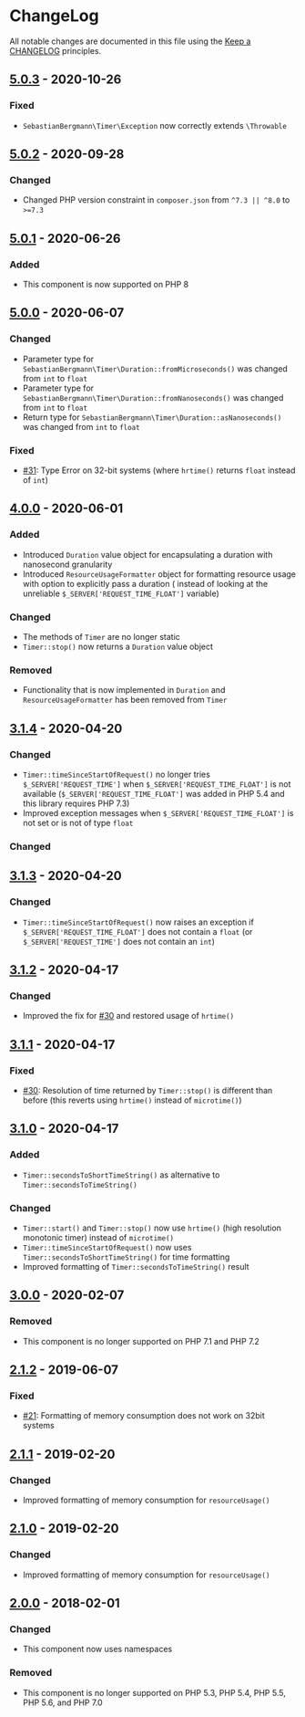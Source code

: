 # ChangeLog

All notable changes are documented in this file using the [Keep a CHANGELOG](http://keepachangelog.com/) principles.

## [5.0.3] - 2020-10-26

### Fixed

* `SebastianBergmann\Timer\Exception` now correctly extends `\Throwable`

## [5.0.2] - 2020-09-28

### Changed

* Changed PHP version constraint in `composer.json` from `^7.3 || ^8.0` to `>=7.3`

## [5.0.1] - 2020-06-26

### Added

* This component is now supported on PHP 8

## [5.0.0] - 2020-06-07

### Changed

* Parameter type for `SebastianBergmann\Timer\Duration::fromMicroseconds()` was changed from `int` to `float`
* Parameter type for `SebastianBergmann\Timer\Duration::fromNanoseconds()` was changed from `int` to `float`
* Return type for `SebastianBergmann\Timer\Duration::asNanoseconds()` was changed from `int` to `float`

### Fixed

* [#31](https://github.com/sebastianbergmann/php-timer/issues/31): Type Error on 32-bit systems (where `hrtime()`
  returns `float` instead of `int`)

## [4.0.0] - 2020-06-01

### Added

* Introduced `Duration` value object for encapsulating a duration with nanosecond granularity
* Introduced `ResourceUsageFormatter` object for formatting resource usage with option to explicitly pass a duration (
  instead of looking at the unreliable `$_SERVER['REQUEST_TIME_FLOAT']` variable)

### Changed

* The methods of `Timer` are no longer static
* `Timer::stop()` now returns a `Duration` value object

### Removed

* Functionality that is now implemented in `Duration` and `ResourceUsageFormatter` has been removed from `Timer`

## [3.1.4] - 2020-04-20

### Changed

* `Timer::timeSinceStartOfRequest()` no longer tries `$_SERVER['REQUEST_TIME']` when `$_SERVER['REQUEST_TIME_FLOAT']` is
  not available (`$_SERVER['REQUEST_TIME_FLOAT']` was added in PHP 5.4 and this library requires PHP 7.3)
* Improved exception messages when `$_SERVER['REQUEST_TIME_FLOAT']` is not set or is not of type `float`

### Changed

## [3.1.3] - 2020-04-20

### Changed

* `Timer::timeSinceStartOfRequest()` now raises an exception if `$_SERVER['REQUEST_TIME_FLOAT']` does not contain
  a `float` (or `$_SERVER['REQUEST_TIME']` does not contain an `int`)

## [3.1.2] - 2020-04-17

### Changed

* Improved the fix for [#30](https://github.com/sebastianbergmann/php-timer/issues/30) and restored usage of `hrtime()`

## [3.1.1] - 2020-04-17

### Fixed

* [#30](https://github.com/sebastianbergmann/php-timer/issues/30): Resolution of time returned by `Timer::stop()` is
  different than before (this reverts using `hrtime()` instead of `microtime()`)

## [3.1.0] - 2020-04-17

### Added

* `Timer::secondsToShortTimeString()` as alternative to `Timer::secondsToTimeString()`

### Changed

* `Timer::start()` and `Timer::stop()` now use `hrtime()` (high resolution monotonic timer) instead of `microtime()`
* `Timer::timeSinceStartOfRequest()` now uses `Timer::secondsToShortTimeString()` for time formatting
* Improved formatting of `Timer::secondsToTimeString()` result

## [3.0.0] - 2020-02-07

### Removed

* This component is no longer supported on PHP 7.1 and PHP 7.2

## [2.1.2] - 2019-06-07

### Fixed

* [#21](https://github.com/sebastianbergmann/php-timer/pull/21): Formatting of memory consumption does not work on 32bit
  systems

## [2.1.1] - 2019-02-20

### Changed

* Improved formatting of memory consumption for `resourceUsage()`

## [2.1.0] - 2019-02-20

### Changed

* Improved formatting of memory consumption for `resourceUsage()`

## [2.0.0] - 2018-02-01

### Changed

* This component now uses namespaces

### Removed

* This component is no longer supported on PHP 5.3, PHP 5.4, PHP 5.5, PHP 5.6, and PHP 7.0

[5.0.3]: https://github.com/sebastianbergmann/php-timer/compare/5.0.2...5.0.3
[5.0.2]: https://github.com/sebastianbergmann/php-timer/compare/5.0.1...5.0.2
[5.0.1]: https://github.com/sebastianbergmann/php-timer/compare/5.0.0...5.0.1
[5.0.0]: https://github.com/sebastianbergmann/php-timer/compare/4.0.0...5.0.0
[4.0.0]: https://github.com/sebastianbergmann/php-timer/compare/3.1.4...4.0.0
[3.1.4]: https://github.com/sebastianbergmann/php-timer/compare/3.1.3...3.1.4
[3.1.3]: https://github.com/sebastianbergmann/php-timer/compare/3.1.2...3.1.3
[3.1.2]: https://github.com/sebastianbergmann/php-timer/compare/3.1.1...3.1.2
[3.1.1]: https://github.com/sebastianbergmann/php-timer/compare/3.1.0...3.1.1
[3.1.0]: https://github.com/sebastianbergmann/php-timer/compare/3.0.0...3.1.0
[3.0.0]: https://github.com/sebastianbergmann/php-timer/compare/2.1.2...3.0.0
[2.1.2]: https://github.com/sebastianbergmann/php-timer/compare/2.1.1...2.1.2
[2.1.1]: https://github.com/sebastianbergmann/php-timer/compare/2.1.0...2.1.1
[2.1.0]: https://github.com/sebastianbergmann/php-timer/compare/2.0.0...2.1.0
[2.0.0]: https://github.com/sebastianbergmann/php-timer/compare/1.0.9...2.0.0
